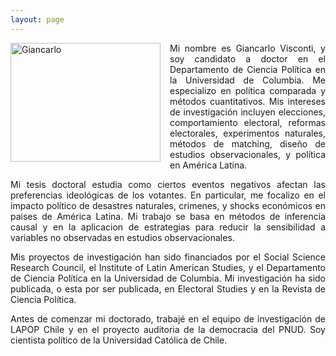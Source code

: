 ```yaml
---
layout: page
---
```


<img src="https://dl.dropboxusercontent.com/u/3273624/bio.png" alt="Giancarlo" style="float:left;width:240px;height:190px; margin-right:15px; margin-bottom:15px">

<p style="text-align: justify;">Mi nombre es Giancarlo Visconti, y soy candidato a doctor en el Departamento de Ciencia Política en la Universidad de Columbia. Me especializo en política comparada y métodos cuantitativos. Mis intereses de investigación incluyen elecciones, comportamiento electoral, reformas electorales, experimentos naturales, métodos de matching, diseño de estudios observacionales, y política en América Latina.</p>

<p style="text-align: justify;">Mi tesis doctoral estudia como ciertos eventos negativos afectan las preferencias ideológicas de los votantes. En particular, me focalizo en el impacto político de desastres naturales, crimenes, y shocks económicos en paises de América Latina. Mi trabajo se basa en métodos de inferencia causal y en la aplicacion de estrategias para reducir la sensibilidad a variables no observadas en estudios observacionales.</p>

<p style="text-align: justify;">Mis proyectos de investigación han sido financiados por el Social Science Research Council, el Institute of Latin American Studies, y el Departamento de Ciencia Política en la Universidad de Columbia. Mi investigación ha sido publicada, o esta por ser publicada, en Electoral Studies y en la Revista de Ciencia Política.</p>

<p style="text-align: justify;">Antes de comenzar mi doctorado, trabajé en el equipo de investigación de LAPOP Chile y en el proyecto auditoria de la democracia del PNUD. Soy cientista político de la Universidad Católica de Chile.</p>

